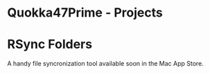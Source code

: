 # Quokka47Prime - Projects

# RSync Folders 

A handy file syncronization tool available soon in the Mac App Store. 


